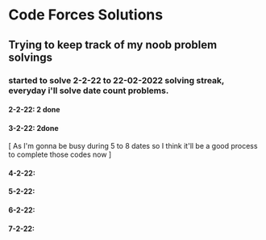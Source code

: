 # Code Forces Solutions

## Trying to keep track of my noob problem solvings

### started to solve 2-2-22 to 22-02-2022 solving streak, everyday i'll solve date count problems.
#### 2-2-22: 2 done
#### 3-2-22: 2done
[ As I'm gonna be busy during 5 to 8 dates so I think it'll be a good process to complete those codes now ]
#### 4-2-22: 
#### 5-2-22:
#### 6-2-22:
#### 7-2-22: